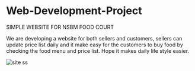 # Web-Development-Project

  SIMPLE WEBSITE FOR NSBM FOOD COURT

We are developing a website for both sellers and customers, sellers can update price list daily and it make easy for the customers 
to buy food by  checking the food menu and price list. Hope it makes daily life style easier. 


![site ss](https://user-images.githubusercontent.com/56529733/71763302-997f8c80-2f00-11ea-8313-5e64383f97f5.jpeg)
